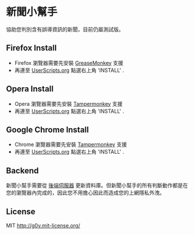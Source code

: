 新聞小幫手
==========
協助您判別含有誤導資訊的新聞，目前仍屬測試版。


Firefox Install
--------
* Firefox 瀏覽器需要先安裝 [GreaseMonkey](https://addons.mozilla.org/zh-TW/firefox/addon/greasemonkey/?src=userprofile) 支援
* 再連至 [UserScripts.org](http://userscripts.org/scripts/show/176144) 點選右上角 'INSTALL' .


Opera Install
--------
* Opera 瀏覽器需要先安裝 [Tampermonkey](https://addons.opera.com/en/extensions/details/tampermonkey-beta://addons.opera.com/en/extensions/details/tampermonkey-beta/) 支援
* 再連至 [UserScripts.org](http://userscripts.org/scripts/show/176144) 點選右上角 'INSTALL' .


Google Chrome Install
--------
* Chrome 瀏覽器需要先安裝 [Tampermonkey](https://chrome.google.com/webstore/detail/tampermonkey/dhdgffkkebhmkfjojejmpbldmpobfkfo?utm_source=chrome-ntp-icon) 支援
* 再連至 [UserScripts.org](http://userscripts.org/scripts/show/176144) 點選右上角 'INSTALL' .


Backend
-------
新聞小幫手需要從 [後端伺服器](https://github.com/g0v/newshelper-backend) 更新資料庫。但新聞小幫手的所有判斷動作都是在您的瀏覽器內完成的，因此您不用擔心因此而造成您的上網隱私外洩。


License
-------
MIT http://g0v.mit-license.org/

